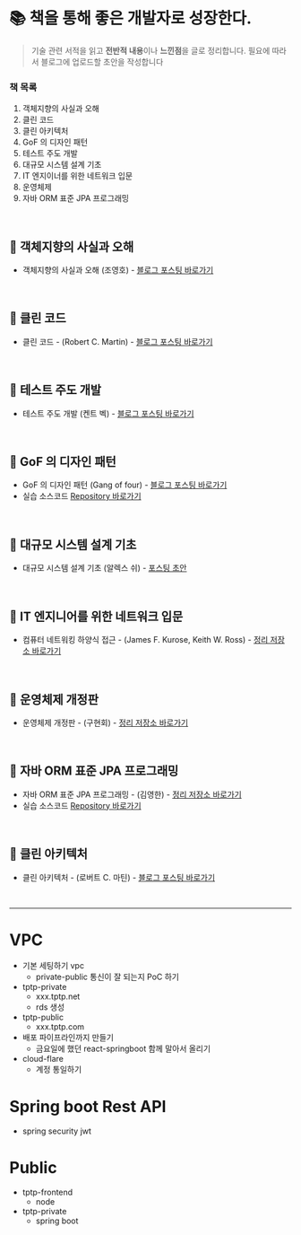 # 📚 책을 통해 좋은 개발자로 성장한다.

> 기술 관련 서적을 읽고 **전반적 내용**이나 **느낀점**을 글로 정리합니다. 필요에 따라서 블로그에 업로드할 초안을 작성합니다

### 책 목록

1. 객체지향의 사실과 오해
2. 클린 코드
3. 클린 아키텍처
4. GoF 의 디자인 패턴
5. 테스트 주도 개발
6. 대규모 시스템 설계 기초
7. IT 엔지이너를 위한 네트워크 입문
8. 운영체제
9. 자바 ORM 표준 JPA 프로그래밍

<br />

## 📌 객체지향의 사실과 오해

- 객체지향의 사실과 오해 (조영호) - [블로그 포스팅 바로가기](https://wonit.tistory.com/category/📗%20개발자%20책%20읽기/-%20객체지향의%20사실과%20오해)

<br />

## 📌 클린 코드

- 클린 코드 - (Robert C. Martin) - [블로그 포스팅 바로가기](https://wonit.tistory.com/category/📗%20개발자%20책%20읽기/-%20클린%20코드)

<br />

## 📌 테스트 주도 개발

- 테스트 주도 개발 (켄트 벡) - [블로그 포스팅 바로가기](https://wonit.tistory.com/category/📗%20개발자%20책%20읽기/-%20테스트%20주도%20개발)

<br />

## 📌 GoF 의 디자인 패턴

- GoF 의 디자인 패턴 (Gang of four) - [블로그 포스팅 바로가기](https://wonit.tistory.com/category/📗%20개발자%20책%20읽기/-%20GoF%20의%20디자인%20패턴)
- 실습 소스코드 [Repository 바로가기](https://github.com/dhslrl321/gof-design-pattern)

<br />

## 📌 대규모 시스템 설계 기초

- 대규모 시스템 설계 기초 (알렉스 쉬) - [포스팅 초안](https://github.com/dhslrl321/Tech-Book/tree/master/대규모%20시스템%20설계%20기초)

<br />

## 📌 IT 엔지니어를 위한 네트워크 입문

- 컴퓨터 네트워킹 하양식 접근 - (James F. Kurose, Keith W. Ross) - [정리 저장소 바로가기](https://github.com/dhslrl321/Tech-Book/tree/master/IT%20엔지니어를%20위한%20네트워크%20입문)

<br />

## 📌 운영체제 개정판

- 운영체제 개정판 - (구현회) - [정리 저장소 바로가기](https://github.com/dhslrl321/Tech-Book/tree/master/운영체제)

<br />

## 📌 자바 ORM 표준 JPA 프로그래밍

- 자바 ORM 표준 JPA 프로그래밍 - (김영한) - [정리 저장소 바로가기](#)
- 실습 소스코드 [Repository 바로가기](https://github.com/my-research/java-persist-api)

<br />

## 📌 클린 아키텍처

- 클린 아키텍처 - (로버트 C. 마틴) - [블로그 포스팅 바로가기](#)

<br />

---

# VPC

- 기본 세팅하기 vpc
  - private-public 통신이 잘 되는지 PoC 하기
- tptp-private
  - xxx.tptp.net
  - rds 생성
- tptp-public
  - xxx.tptp.com
- 배포 파이프라인까지 만들기
  - 금요일에 했던 react-springboot 함께 말아서 올리기
- cloud-flare
  - 계정 통일하기

# Spring boot Rest API

- spring security jwt

# Public

- tptp-frontend
  - node
- tptp-private
  - spring boot
